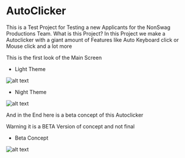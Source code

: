 # AutoClicker

This is a Test Project for Testing a new Applicants for the NonSwag Productions Team.
What is this Project?
In this Project we make a Autoclicker with a giant amount of Features like Auto Keyboard click or Mouse click and a lot more


This is the first look of the Main Screen

- Light Theme

![alt text](https://cdn.discordapp.com/attachments/1055938958099484756/1056736122870431804/image.png)



- Night Theme

![alt text](https://cdn.discordapp.com/attachments/1055938958099484756/1056736305779843162/image.png)

And in the End here is a beta concept of this Autoclicker

Warning it is a BETA Version of concept and not final

- Beta Concept

![alt text](https://cdn.discordapp.com/attachments/1055938958099484756/1056737752277856328/image.png)
